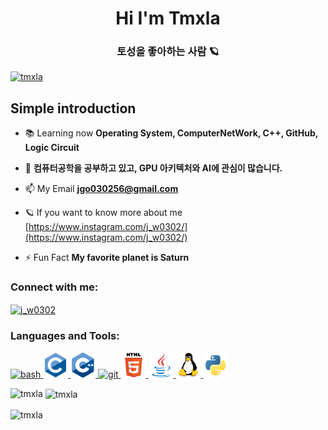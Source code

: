 <h1 align="center">Hi I'm Tmxla</h1>
<h3 align="center">토성을 좋아하는 사람 🪐</h3>

<p align="left"> <a href="https://github.com/ryo-ma/github-profile-trophy"><img src="https://github-profile-trophy.vercel.app/?username=tmxla" alt="tmxla" /></a> </p>

## Simple introduction
- 📚 Learning now **Operating System, ComputerNetWork, C++, GitHub, Logic Circuit**

- 💬 **컴퓨터공학을 공부하고 있고, GPU 아키텍처와 AI에 관심이 많습니다.**

- 📫 My Email **jgo030256@gmail.com**

- 🪐 If you want to know more about me [https://www.instagram.com/j_w0302/](https://www.instagram.com/j_w0302/)

- ⚡ Fun Fact **My favorite planet is Saturn**

<h3 align="left">Connect with me:</h3>
<p align="left">
<a href="https://instagram.com/j_w0302" target="blank"><img align="center" src="https://raw.githubusercontent.com/rahuldkjain/github-profile-readme-generator/master/src/images/icons/Social/instagram.svg" alt="j_w0302" height="30" width="40" /></a>
</p>

<h3 align="left">Languages and Tools:</h3>
<p align="left"> <a href="https://www.gnu.org/software/bash/" target="_blank" rel="noreferrer"> <img src="https://www.vectorlogo.zone/logos/gnu_bash/gnu_bash-icon.svg" alt="bash" width="40" height="40"/> </a> <a href="https://www.cprogramming.com/" target="_blank" rel="noreferrer"> <img src="https://raw.githubusercontent.com/devicons/devicon/master/icons/c/c-original.svg" alt="c" width="40" height="40"/> </a> <a href="https://www.w3schools.com/cpp/" target="_blank" rel="noreferrer"> <img src="https://raw.githubusercontent.com/devicons/devicon/master/icons/cplusplus/cplusplus-original.svg" alt="cplusplus" width="40" height="40"/> </a> <a href="https://git-scm.com/" target="_blank" rel="noreferrer"> <img src="https://www.vectorlogo.zone/logos/git-scm/git-scm-icon.svg" alt="git" width="40" height="40"/> </a> <a href="https://www.w3.org/html/" target="_blank" rel="noreferrer"> <img src="https://raw.githubusercontent.com/devicons/devicon/master/icons/html5/html5-original-wordmark.svg" alt="html5" width="40" height="40"/> </a> <a href="https://www.java.com" target="_blank" rel="noreferrer"> <img src="https://raw.githubusercontent.com/devicons/devicon/master/icons/java/java-original.svg" alt="java" width="40" height="40"/> </a> <a href="https://www.linux.org/" target="_blank" rel="noreferrer"> <img src="https://raw.githubusercontent.com/devicons/devicon/master/icons/linux/linux-original.svg" alt="linux" width="40" height="40"/> </a> <a href="https://www.python.org" target="_blank" rel="noreferrer"> <img src="https://raw.githubusercontent.com/devicons/devicon/master/icons/python/python-original.svg" alt="python" width="40" height="40"/> </a> </p>

<p><img align="left" src="https://github-readme-stats.vercel.app/api/top-langs?username=tmxla&show_icons=true&locale=en&layout=compact" alt="tmxla" /></p>

<p>&nbsp;<img align="center" src="https://github-readme-stats.vercel.app/api?username=tmxla&show_icons=true&locale=en" alt="tmxla" /></p>

<p><img align="center" src="https://github-readme-streak-stats.herokuapp.com/?user=tmxla&" alt="tmxla" /></p>
